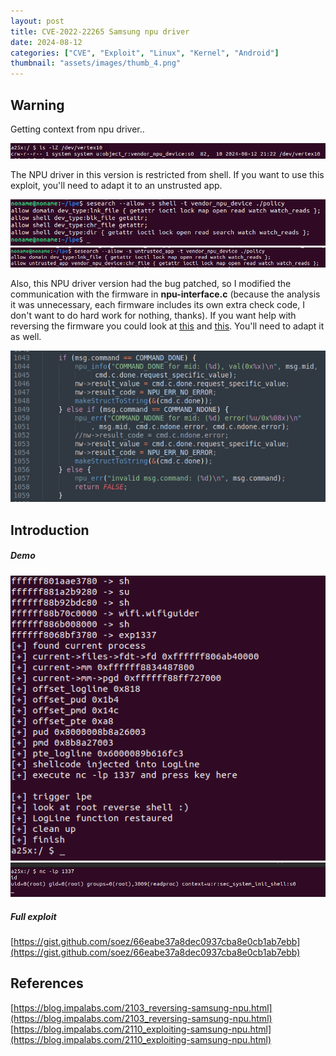 ```yaml
---
layout: post
title: CVE-2022-22265 Samsung npu driver
date: 2024-08-12
categories: ["CVE", "Exploit", "Linux", "Kernel", "Android"]
thumbnail: "assets/images/thumb_4.png"
---
```


## Warning

Getting context from npu driver..

![policy_npu](/assets/images/policy_npu.png)

The NPU driver in this version is restricted from shell. If you want to use this exploit, you'll need to adapt it to an unstrusted app. 

![policy_shell](/assets/images/policy_shell.png)
![policy_unstrusted_app](/assets/images/policy_untrusted_app.png)

Also, this NPU driver version had the bug patched, so I modified the communication with the firmware in **npu-interface.c** (because the analysis it was unnecessary, each firmware includes its own extra check code, I don't want to do hard work for nothing, thanks). If you want help with reversing the firmware you could look at [this](https://blog.impalabs.com/2103_reversing-samsung-npu.html) and [this](https://blog.impalabs.com/2110_exploiting-samsung-npu.html). You'll need to adapt it as well.

![npu_patched](/assets/images/npu_patched.png)

## Introduction


##### Demo

![thumb](/assets/images/thumb_4.png)
![reverse shell](/assets/images/reverse_shell.png)

##### Full exploit

[https://gist.github.com/soez/66eabe37a8dec0937cba8e0cb1ab7ebb](https://gist.github.com/soez/66eabe37a8dec0937cba8e0cb1ab7ebb)

## References

[https://blog.impalabs.com/2103_reversing-samsung-npu.html](https://blog.impalabs.com/2103_reversing-samsung-npu.html)
[https://blog.impalabs.com/2110_exploiting-samsung-npu.html](https://blog.impalabs.com/2110_exploiting-samsung-npu.html)
